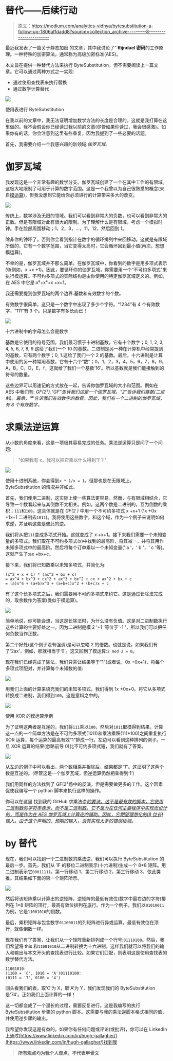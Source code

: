 # 替代——后续行动

> 原文：<https://medium.com/analytics-vidhya/bytesubstitution-a-follow-up-1806affdadd8?source=collection_archive---------8----------------------->

最近我发表了一篇关于静态加密 的文章，其中我讨论了“ **Rijndael 密码**的工作原理。一种特殊的加密算法，通常称为高级加密标准(AES)。

本文旨在提供一种替代方法来执行 ByteSubstitution，但不需要阅读上一篇文章。它可以通过两种方式之一实现:

*   通过使用查找表来执行替换
*   通过数学计算替代

![](img/e96136d8a9a7e92a84e1e0b413c23897.png)

使用表进行 ByteSubstitution

在我以前的文章中，我无法证明增加数学方法的长度是合理的。这就是我打算在这里做的。我不会假设你已经读过我以前的文章(尽管如果你读过，我会很感激)。如果你有的话，你会注意到这里有些重复，因为我提到了一些必要的话题。

首先，我需要介绍一个我感兴趣的新领域:*伽罗瓦域。*

# 伽罗瓦域

我发现这是一个非常有趣的数学分支。伽罗瓦域创建了一个在其中工作的有限域。这极大地限制了可用于计算的数字范围。这是一个我曾以为自己很熟悉的概念(来自[模运算](http://bit.ly/ModuloMethod))，但我没想到它能给你必须进行的计算带来多大的改变。

![](img/07767a37b971ccbd6a9bc08081ad093b.png)

传统上，数学涉及无限的领域。我们可以看到非常大的负数，也可以看到非常大的正数。但是有限域对此有很大的限制。为了理解什么是有限域，考虑一个模拟时钟。手在脸部周围移动；1，2，3，…，11，12，然后回到 1。

除非你的钟坏了，否则你会看到指针在数字的循环排列中来回移动。这就是有限域所做的，它有一个数字范围，当它变得太高时，它会循环回到最小值(再次，想想模运算)。

不幸的是，伽罗瓦域并不那么简单。在伽罗瓦域中，你看到的数字是用多项式表示的(例如，x +x +1)。因此，要循环你的伽罗瓦域，你需要用一个“不可约多项式”来执行模运算。不可约多项式的实际结构是由你使用的特定伽罗瓦域定义的。例如，在 AES 中它是:x⁸+x⁴+x +x+1。

我还需要提到伽罗瓦域的两个边界:基数和有效数字的个数。

有效数字很简单，这只是一个数字中出现了多少个字符。“1234”有 4 个有效数字，“111”有 3 个。只是数字有多长而已！

![](img/4f23b824cc4361782bdc379cafbde986.png)

十六进制中的字母怎么会是数字

基数是它使用的符号范围。我们最习惯于十进制基数，它有十个数字；0, 1, 2, 3, 4, 5, 6, 7, 8, 9.这给了我们一个 10 的基数。二进制是另一种在计算机中经常提到的基数，它有两个数字；0, 1.这给了我们一个 2 的基数。最后，十六进制是计算中使用的另一种常用基数，它有十六个“数”；0，1，2，3，4，5，6，7，8，9，A，B，C，D，E，f，这就给了我们一个基数‘16’。所以基数就是我们能接触到的符号的数量。

这些边界可以用速记的方式放在一起，告诉你伽罗瓦域的大小和范围。例如在 AES 中我们有: *GF(2⁸).“GF”告诉我们这是一个伽罗瓦域。“2”告诉我们基数(二进制)。最后，'⁸'告诉我们有效数字的数目。因此，我们有一个二进制的伽罗瓦域，有 8 个有效数字。*

# 求乘法逆运算

从小数的角度来看，这是一项极其容易完成的任务。乘法逆运算只是问了一个问题:

> "如果我有 x，我可以把它乘以什么得到‘1’？"

![](img/6ede61c5aa4d39dc666e94f741482159.png)

使用十进制系统，你会得到`x * 1/x = 1`。但那也是在无限域上。ByteSubstitution 的情况并非如此。

首先，我们使用二进制，这实际上使一些算法更容易。然而，与有限域相结合，它导致一个数看起来与其倒数不太相关。例如，这两个数是二进制的，互为倒数的乘积；`111`和`100`。这具体就是在 *GF(2 )* 中用一个不可约多项式 x +x+1 (1x +0x +1x+1 二进制去`1011`)。我将使用这些数字，和这个域，作为一个例子来说明如何求逆，并证明这些是彼此的逆。

我们将从把`111`变成多项式开始。这就变成了 x +x+1。接下来我们需要一个未知变量的多项式。我们取在不可约多项式(x)中找到的最高阶，将其减一，并将其用作未知多项式中的最高阶。然后将每个订单乘以一个未知变量(' a '，' b '，' c '等)。这就产生了:ax +bx+c。

接下来，我们将已知数乘以未知多项式，并简化为:

```
(x^2 + x + 1) * (ax^2 + bx + c)
= ax^4 + bx^3 + cx^2 + ax^3 + bx^2 + cx + ax^2 + bx + c
= (a)x^4 + (a+b)x^3 + (a+b+c)x^2 + (b+c)x + c
```

有了这个长多项式之后，我们需要用不可约多项式来约它。这是通过长除法完成的，取余数作为答案(类似于模运算)。

![](img/df6569dd714ae811cd74fcdbff22cba5.png)

简单地说，你可能会想，当这是长除法时，为什么没有负值。这是对二进制数执行这些计算的主要好处之一。因为二进制是模 2 '+1 '等价于'-1 '，所以我们可以把任何负数当作正数。

第二个好处(这个例子没有强调)是可以忽略 2 的倍数。也就是说，如果我们有了‘2ax’，例如，那就相当于‘0’。这又回到了模运算:`2 mod 2 = 0`。

现在我们已经完成了除法，我们只需让结果等于“1”(或者说，0x +0x+1)，将每个多项式项配对，并计算每个未知数的值:

![](img/e53c6307ecfa864185630efc0460c4cc.png)

用我们上面的计算来填充我们的未知多项式，我们得到 1x +0x+0。将它从多项式转换成二进制，我们得到`100`。这是意料之中的。

![](img/bbd5e40c731efa14c2d8805c1f0095da.png)

使用 XOR 的模运算示例

为了证明这两者是互逆的，我们将`111`乘以`100`，然后对`1011`取模得到结果。计算这一点的一个简单方法是在不可约多项式(1011)和乘法乘积(111*100)之间重复执行 XOR 运算，每个运算的最高有效“1”排成一行。左边可以看到这种排列的例子。一旦 XOR 运算的结果(忽略前导 0)比不可约多项式短，我们就有了答案。

![](img/95168f1edd71aa0cb0312feda09d366a.png)

从左边的例子中可以看出，两个数相乘并相除后，结果都是“1”。这证明了这两个数是互逆的。(尽管这是一个伽罗瓦域，但逆运算仍然相乘得到‘1’)

我们用同样的方法找到了 GF(2⁸场中的反演，但是需要做更多的工作。这个因素促使我编写一个 python 脚本来执行这样的操作。

你可以在这里 找到我的 GitHub 求乘法逆[*的要诀。这不是最有效的脚本，它使用二进制数的字符串表示，而不是二进制数。它不是为在任何主要程序中实现而设计的，而是作为在 AES 伽罗瓦域上计算逆的辅助。因此，它期望理想化的(8 位长)输入。由于这个声明的、预期的输入，没有实现太多的错误检测。*](https://gist.github.com/HughGDA/bbd29ebef73d7a0d9f8bd337864d075c)

# by 替代

现在，我们可以找到一个二进制数的乘法逆，我们可以执行 ByteSubstitution 的最后一步。首先，我们从 1F 的移位二进制表示(十六进制)生成一个 8*8 矩阵。用二进制表示它`00011111`。第一行移动 1，第二行移动 2，第三行移动 3，依此类推。其结果如下面的第一个矩阵所示。

![](img/c13c50ebd1d4359bf3fec80e0624db88.png)

然后将该矩阵乘以计算出的逆矩阵，逆矩阵的最低有效位(数字中最右边的字符)排列在 1*8 矩阵的顶行，最高有效位排列在底行。作为一个例子，我们以`01010011`为例，它是`11001010`的倒数。

最后，乘积矩阵与包含数字`01100011`的列矩阵进行异或运算。最低有效位在顶行，就像倒数一样。

现在我们有了答案，让我们从一个矩阵重新排列成一个行号:`01110100`。然后，我们希望将 this 和`11001010`从二进制转换为十六进制，这样我们就可以将我们的输入和输出与本文开头的查找表进行比较。如果它们匹配，则表明这是使用查找表的数学替代方法。

```
11001010:
(1100 = 'C', 1010 = 'A')01110100:
(0111 = '7', 0100 = '4')
```

回头看我们的表，取‘C’为 X，取‘A’为 Y，我们发现我们的 ByteSubstitution 是‘74’。正如我们上面计算的一样！

这一切都变成了一个漫长的过程，需要反复进行。这是我编写的执行 ByteSubstitution 步骤的 python 脚本。这需要与我的乘法逆脚本格式相同的值，并使用逆步骤的输出。

我希望你发现这是有益的。如果你有任何问题或评论(或批评)，你可以在 LinkedIn 上通过[https://www.linkedin.com/in/hugh-gallagher/](https://www.linkedin.com/in/hugh-gallagher/)找到我

> **所有观点均为我个人观点，不代表甲骨文**